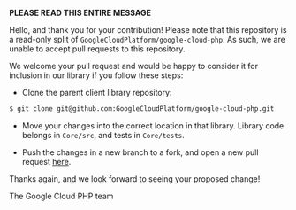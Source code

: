 **PLEASE READ THIS ENTIRE MESSAGE**

Hello, and thank you for your contribution! Please note that this repository is
a read-only split of `GoogleCloudPlatform/google-cloud-php`. As such, we are
unable to accept pull requests to this repository.

We welcome your pull request and would be happy to consider it for inclusion in
our library if you follow these steps:

* Clone the parent client library repository:

```sh
$ git clone git@github.com:GoogleCloudPlatform/google-cloud-php.git
```

* Move your changes into the correct location in that library. Library code
belongs in `Core/src`, and tests in `Core/tests`.

* Push the changes in a new branch to a fork, and open a new pull request
[here](https://github.com/GoogleCloudPlatform/google-cloud-php).

Thanks again, and we look forward to seeing your proposed change!

The Google Cloud PHP team
